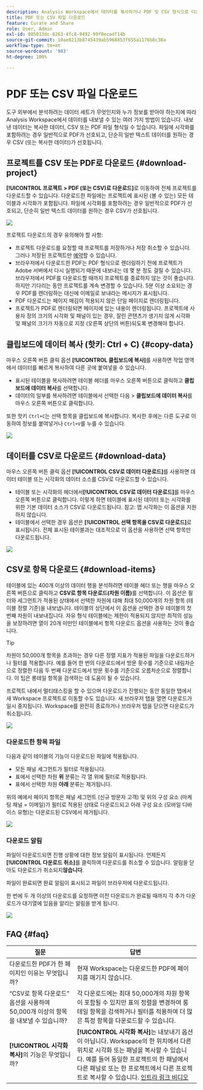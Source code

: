 ```yaml
---
description: Analysis Workspace에서 데이터를 복사하거나 PDF 및 CSV 형식으로 다운로드할 수 있습니다.
title: PDF 또는 CSV 파일 다운로드
feature: Curate and Share
role: User, Admin
exl-id: 085013dc-8263-4fc8-9492-99f0ecadf14b
source-git-commit: 10ae8213b8745439ab5968853f655a1176b8c38a
workflow-type: tm+mt
source-wordcount: '983'
ht-degree: 100%

---
```


# PDF 또는 CSV 파일 다운로드

도구 외부에서 분석하려는 데이터 세트가 무엇인지와 누가 정보를 받아야 하는지에 따라 Analysis Workspace에서 데이터를 내보낼 수 있는 여러 가지 방법이 있습니다. 내보낸 데이터는 복사한 데이터, CSV 또는 PDF 파일 형식일 수 있습니다. 파일에 시각화를 포함하려는 경우 일반적으로 PDF가 선호되고, 단순히 일반 텍스트 데이터를 원하는 경우 CSV (또는 복사한 데이터)가 선호됩니다.

## 프로젝트를 CSV 또는 PDF로 다운로드 {#download-project}

**[!UICONTROL 프로젝트 > PDF (또는 CSV)로 다운로드]**&#x200B;로 이동하여 전체 프로젝트를 다운로드할 수 있습니다. 다운로드한 파일에는 프로젝트에 표시된 (볼 수 있는) 모든 테이블과 시각화가 포함됩니다. 파일에 시각화를 포함하려는 경우 일반적으로 PDF가 선호되고, 단순히 일반 텍스트 데이터를 원하는 경우 CSV가 선호됩니다.

![](assets/download-project.png)

프로젝트 다운로드의 경우 유의해야 할 사항:

* 프로젝트 다운로드를 요청할 때 프로젝트를 저장하거나 저장 취소할 수 있습니다. 그러나 저장된 프로젝트만 [예약](https://experienceleague.adobe.com/docs/analytics/analyze/analysis-workspace/curate-share/t-schedule-report.html?lang=ko-KR)할 수 있습니다.
* 브라우저에서 다운로드한 PDF는 PDF 형식으로 렌더링하기 전에 프로젝트가 Adobe 서버에서 다시 실행되기 때문에 내보내는 데 몇 분 정도 걸릴 수 있습니다. 브라우저에서 PDF를 다운로드할 때까지 프로젝트를 종료하지 않는 것이 좋습니다. 하지만 기다리는 동안 프로젝트를 계속 변경할 수 있습니다. 5분 이상 소요되는 경우 PDF를 렌더링하는 대신에 이메일로 보내라는 메시지가 표시됩니다.
* PDF 다운로드는 페이지 매김이 적용되지 않은 단일 페이지로 렌더링됩니다.
* 프로젝트가 PDF로 렌더링되면 페이지에 있는 내용이 렌더링됩니다. 프로젝트에 사용자 정의 크기의 시각화 및 패널이 있는 경우, 잘린 콘텐츠가 생기지 않게 시각화 및 패널의 크기가 자동으로 지정 (오른쪽 상단의 버튼)되도록 변경해야 합니다.

## 클립보드에 데이터 복사 (핫키: Ctrl + C) {#copy-data}

마우스 오른쪽 버튼 클릭 옵션 **[!UICONTROL 클립보드에 복사]**&#x200B;를 사용하면 작업 영역에서 데이터를 빠르게 복사하여 다른 곳에 붙여넣을 수 있습니다.

* 표시된 테이블을 복사하려면 테이블 헤더를 마우스 오른쪽 버튼으로 클릭하고 **클립보드에 데이터 복사**&#x200B;를 선택합니다.
* 데이터의 일부를 복사하려면 테이블에서 선택한 다음 > **클립보드에 데이터 복사**&#x200B;를 마우스 오른쪽 버튼으로 클릭합니다.

또한 핫키 `Ctrl+C`는 선택 항목을 클립보드에 복사합니다. 복사한 후에는 다른 도구로 이동하여 정보를 붙여넣거나 `Ctrl+V`를 누를 수 있습니다.

![](assets/copy-selection.png)

## 데이터를 CSV로 다운로드 {#download-data}

마우스 오른쪽 버튼 클릭 옵션 **[!UICONTROL CSV로 데이터 다운로드]**&#x200B;를 사용하면 데이터 테이블 또는 시각화의 데이터 소스를 CSV로 다운로드할 수 있습니다.

* 테이블 또는 시각화의 헤더에서&#x200B;**[!UICONTROL CSV로 데이터 다운로드]**&#x200B;를 마우스 오른쪽 버튼으로 클릭합니다. 이렇게 하면 테이블에 표시된 데이터 또는 시각화를 위한 기본 데이터 소스가 CSV로 다운로드됩니다. 참고: 맵 시각화는 이 옵션을 지원하지 않습니다.
* 테이블에서 선택한 경우 옵션은 **[!UICONTROL 선택 항목을 CSV로 다운로드]**&#x200B;로 표시됩니다. 전체 표시된 테이블과는 대조적으로 이 옵션을 사용하면 선택 항목만 다운로드됩니다.

![](assets/download-data-viz.png)

## CSV로 항목 다운로드 {#download-items}

테이블에 있는 400개 이상의 데이터 행을 분석하려면 테이블 헤더 또는 행을 마우스 오른쪽 버튼으로 클릭하고 **CSV로 항목 다운로드(차원 이름)**&#x200B;를 선택합니다. 이 옵션은 필터와 세그먼트가 적용된 상태에서 선택한 차원에 대해 최대 50,000개의 차원 항목 (테이블 정렬 기준)을 내보냅니다. 테이블의 상단에서 이 옵션을 선택한 경우 테이블의 첫 번째 차원이 내보내집니다. 자유 형식 테이블에는 제한이 적용되지 않지만 최적의 성능을 보장하려면 열이 20개 미만인 테이블에서 항목 다운로드 옵션을 사용하는 것이 좋습니다.

>[!TIP]
>
> 차원이 50,000개 항목을 초과하는 경우 다른 정렬 지표가 적용된 파일을 다운로드하거나 필터를 적용합니다. 예를 들어 한 번의 다운로드에서 방문 횟수를 기준으로 내림차순으로 정렬한 다음 두 번째 다운로드에서 방문 횟수를 기준으로 오름차순으로 정렬합니다. 이 팁은 롱테일 항목을 검색하는 데 도움이 될 수 있습니다.

프로젝트 내에서 멀티태스킹을 할 수 있으며 다운로드가 진행되는 동안 동일한 탭에서 새 Workspace 프로젝트로 이동할 수도 있습니다. 새 브라우저 탭을 열면 다운로드가 일시 중지됩니다. Workspace를 완전히 종료하거나 브라우저 탭을 닫으면 다운로드가 취소됩니다.

![](assets/download-items.png)

### 다운로드한 항목 파일

다음과 같이 테이블의 기능이 다운로드된 파일에 적용됩니다.

* 모든 패널 세그먼트가 필터로 적용됩니다.
* 표에서 선택한 차원 **위** 분류는 각 열 위에 필터로 적용됩니다.
* 표에서 선택한 차원 **아래** 분류는 제거됩니다.

위의 예에서 페이지 항목은 패널 세그먼트 (신규 방문자 고객) 및 위의 구성 요소 (마케팅 채널 = 이메일)가 필터로 적용된 상태로 다운로드되고 아래 구성 요소 (모바일 디바이스 유형)는 다운로드된 CSV에서 제거됩니다.

![](assets/downloaded-file.png)

### 다운로드 알림

파일이 다운로드되면 진행 상황에 대한 정보 알림이 표시됩니다. 언제든지 **[!UICONTROL 다운로드 취소]**&#x200B;를 클릭하여 다운로드를 취소할 수 있습니다. 알림을 닫아도 다운로드가 취소되지&#x200B;**않습니다**.

파일이 완료되면 완료 알림이 표시되고 파일이 브라우저에 다운로드됩니다.

한 번에 두 개 이상의 다운로드를 요청하면 이전 다운로드가 완료될 때까지 각 추가 다운로드가 대기열에 있음을 알리는 알림을 받게 됩니다.

![](assets/toast.png)

## FAQ {#faq}

| 질문 | 답변 |
| --- | --- |
| 다운로드한 PDF가 한 페이지인 이유는 무엇입니까? | 현재 Workspace는 다운로드한 PDF에 페이지를 매기지 않습니다. |
| “CSV로 항목 다운로드” 옵션을 사용하여 50,000개 이상의 항목을 내보낼 수 있습니까? | 각 다운로드에는 최대 50,000개의 차원 항목이 포함될 수 있지만 표의 정렬을 변경하여 롱테일 항목을 검색하거나 필터를 적용하여 더 많은 특정 항목을 다운로드할 수 있습니다. |
| **[!UICONTROL 시각화 복사]**&#x200B;의 기능은 무엇입니까? | **[!UICONTROL 시각화 복사]**&#x200B;는 내보내기 옵션이 아닙니다. Workspace의 한 위치에서 다른 위치로 시각화 또는 패널을 복사할 수 있습니다. 예를 들어 동일한 프로젝트의 한 패널에서 다른 패널로 또는 한 프로젝트에서 다른 프로젝트로 복사할 수 있습니다. [인트라 링크 비디오](https://experienceleague.adobe.com/docs/analytics-learn/tutorials/analysis-workspace/visualizations/intra-linking-in-analysis-workspace.html?lang=ko-KR) |
